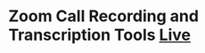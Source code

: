 # Zoom Call Recording and Transcription Tools [Live](https://zoom-call-recording-by-rakibul-wdp.netlify.app)
